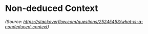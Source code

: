 # Non-deduced Context

*(Source: https://stackoverflow.com/questions/25245453/what-is-a-nondeduced-context)*
